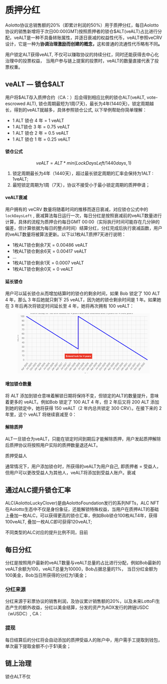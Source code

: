 # 质押分红

Aolotto协议总销售额的20%（即累计利润的50%）用于质押分红，每日Aolotto协议的销售新增将于次日00:00(GMT)按照质押者的锁仓$ALT(veALT)占比进行分配，veALT是一种不具备转账属性，并逐日衰减的权益性代币，veALT参照veCRV设计，它是一种为**协调治理激励而创建的概念，**&#x8FD9;和普通的流通性代币略有不&#x540C;**。**

用户锁定ALT获得veALT, 不仅可以赚取协议的持续分红，同时还能获得去中心化治理中的投票权益， 当用户参与链上提案的投票时，veALT的数量直接代表了投票权重。

## veALT — 锁仓$ALT

用户将$ALT存入质押合约（CA：）后会得到相应比例的锁仓ALT(veALT, vote-escrowed ALT), 锁仓周期最短为1周(7天)，最长为4年(1440天)，锁定周期越长，得到的veALT就越多，具体参照锁仓公式, 以下举例帮助你简单理解：

* 1 ALT 锁仓 4 年 = 1 veALT
* 1 ALT锁仓 3 年 = 0.75 veALT
* 1 ALT 锁仓 2 年 = 0.5 veALT
* 1 ALT 锁仓 1 年 = 0.25 veALT

#### 锁仓公式

$$veALT = ALT * min(LockDaysLeft / 1440 days,1)$$

1. 锁定周期最长为4年（1440天），超过最长锁定周期的汇率会保持为1ALT : 1veALT;
2. 最短锁定周期为1周（7天），协议不接受小于最小锁定周期的质押申请；

#### veALT衰减

用户拥有的 veCRV 数量将随着时间的推移而逐日衰减，对应锁仓公式中的`lockDaysLeft` , 衰减算法每日运行一次，每日分红是按照衰减前的veALT数量进行计算，具体的流程为质押合约每日GMT 00:00（实际执行时间可能存在几分钟的偏差，但计算依据为每日的整点时间）结算分红，分红完成后执行衰减函数，用户的veALT数量将被算法更新。以下以1枚ALT质押7天进行说明：

* 1枚ALT锁仓剩余7天 = 0.00486 veALT
* 1枚ALT锁仓剩余6天 = 0.00417 veALT
* ...
* 1枚ALT锁仓剩余1天 = 0.0007 veALT
* 1枚ALT锁仓剩余0天 = 0 veALT

#### 延长锁仓

用户可以延长锁仓从而增加结算时的锁仓的剩余时间，如果 Bob 锁定了 100 ALT 4 年，那么 3 年后她就只剩下 25 veALT，因为她的锁仓剩余时间是 1 年。如果她在 3 年后再次将锁定时间延长至 4 年，她将再次拥有 100 veALT：

<figure><img src=".gitbook/assets/image.png" alt=""><figcaption></figcaption></figure>

#### 增加锁仓数量

将 ALT 添加到锁仓意味着解锁日期将保持不变，但锁定的ALT的数量提升，意味着更多的 veALT。例如Bob 锁定了 100 ALT 4 年，但 2 年后又将 200 ALT 添加到她的锁定中，她将获得 150 veALT（2 年内总共锁定 300 CRV）。在接下来的 2 年里，这个 veALT 将继续衰减至 0：

#### 解除质押

ALT一旦锁仓为veALT，只能在锁定时间到期后才能解除质押，用户发起质押解除后质押协议将按照用户实际的质押数量退还ALT。



质押受益人

通常情况下，用户添加锁仓时，所获得的veALT为用户自己, 即质押者 = 受益人，但用户可以更改受益人为其他人，veALT将添加到受益人账户。衰减

## 通过ALC提升锁仓汇率

ALC(AolottoLuckyClover)是由AolottoFoundation发行的系列NFTs，ALC NFT在Aolotto生态中不仅是身份象征，还能解锁特殊权益，当用户在质押ALT的基础上叠加一枚ALC，可以获得更高的锁仓汇率，例如Bob锁仓100枚ALT4年，获得100veALT, 叠加一枚ALC即可获得120veALT;

不同类型的ALC对应的提升比例不同，目前

## 每日分红

分红是按照用户最新的veALT数量与veALT总量的占比进行分配，例如Bob最新的veALT余额为100，veALT总量为10000，Bob占据总量的1%， 当日分红金额为100美金，Bob当日所获得的分红为1美金；

### 分红来源

分红来源于彩票协议的销售利润，及协议累计销售额的20%，以及未来LottoFi生态产生的额外收益，分红以美金结算，分发的资产为AOX发行的跨链USDC （wUSDC）, CA：

### 提现

每日结算后的分红将会自动添加的质押受益人的账户中，用户需手工提取到钱包，单次最下提取金额不小于$1美金；



##

## 链上治理

锁仓ALT不仅






